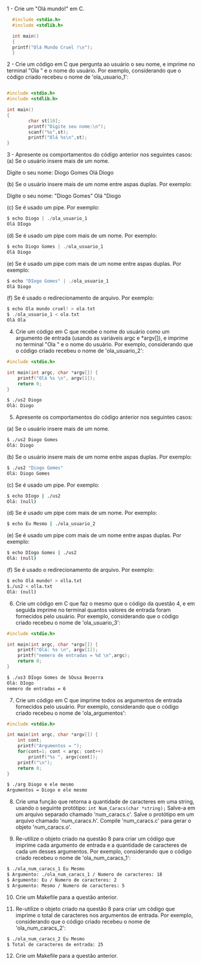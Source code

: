 1 - Crie um "Olá mundo!" em C.

```C
  #include <stdio.h>
  #include <stdlib.h>

  int main()
  {
  printf("Olá Mundo Cruel !\n");
  }
```

2 - Crie um código em C que pergunta ao usuário o seu nome, e imprime no terminal "Ola " e o nome do usuário. 
Por exemplo, considerando que o código criado recebeu o nome de 'ola_usuario_1':

```C                                 

#include <stdio.h>
#include <stdlib.h>

int main()
{
        char st[10]; 
        printf("Digite seu nome:\n");
        scanf("%s",st);
        printf("Olá %s\n",st);
}
```
3 - Apresente os comportamentos do código anterior nos seguintes casos:
(a) Se o usuário insere mais de um nome.

Digite o seu nome: Diogo Gomes
Olá Diogo

(b) Se o usuário insere mais de um nome entre aspas duplas. Por exemplo:

Digite o seu nome: "Diogo Gomes"
Olá "Diogo

(c) Se é usado um pipe. Por exemplo:

```C
$ echo Diogo | ./ola_usuario_1
Olá DIogo

```
(d) Se é usado um pipe com mais de um nome. Por exemplo:

```C
$ echo Diogo Gomes | ./ola_usuario_1
Olá Diogo

```
(e) Se é usado um pipe com mais de um nome entre aspas duplas. Por exemplo:

```C
$ echo "DIogo Gomes" | ./ola_usuario_1
Olá Diogo

```
(f) Se é usado o redirecionamento de arquivo. Por exemplo:

```C
$ echo Ola mundo cruel! > ola.txt
$ ./ola_usuario_1 < ola.txt
Olá Ola

```
4. Crie um código em C que recebe o nome do usuário como um argumento de entrada (usando as variáveis argc e *argv[]), e imprime no terminal "Ola " e o nome do usuário. Por exemplo, considerando que o código criado recebeu o nome de 'ola_usuario_2':

```C
#include <stdio.h>

int main(int argc, char *argv[]) {
	printf("Olá %s \n", argv[1]);
	return 0;
}
```
```bash
$ ./us2 Diogo
Olá: Diogo
``` 

5. Apresente os comportamentos do código anterior nos seguintes casos:

(a) Se o usuário insere mais de um nome.
```bash
$ ./us2 Diogo Gomes
Olá: Diogo
```

(b) Se o usuário insere mais de um nome entre aspas duplas. Por exemplo:
```bash
$ ./us2 "Diogo Gomes"
Olá: Diogo Gomes 
```

(c) Se é usado um pipe. Por exemplo:
```bash
$ echo DIogo | ./us2 
Olá: (null) 
```

(d) Se é usado um pipe com mais de um nome. Por exemplo:
```bash
$ echo Eu Mesmo | ./ola_usuario_2
```

(e) Se é usado um pipe com mais de um nome entre aspas duplas. Por exemplo:
```bash
$ echo DIogo Gomes | ./us2 
Olá: (null) 
```

(f) Se é usado o redirecionamento de arquivo. Por exemplo:
```bash
$ echo Olá mundo! > olla.txt
$./us2 < olla.txt 
Olá: (null) 
```

6. Crie um código em C que faz o mesmo que o código da questão 4, e em seguida imprime no terminal quantos valores de entrada foram fornecidos pelo usuário. Por exemplo, considerando que o código criado recebeu o nome de 'ola_usuario_3':

```C
#include <stdio.h>

int main(int argc, char *argv[]) {
	printf("Olá: %s \n", argv[1]);
	printf("nemero de entradas = %d \n",argc);	
	return 0;
}
```

```bash
$ ./us3 DIogo Gomes de SOusa Bezerra
Olá: DIogo 
nemero de entradas = 6 
```

7. Crie um código em C que imprime todos os argumentos de entrada fornecidos pelo usuário. Por exemplo, considerando que o código criado recebeu o nome de 'ola_argumentos':

```C
#include <stdio.h>

int main(int argc, char *argv[]) {
	int cont;
	printf("Argumentos = ");	
	for(cont=1; cont < argc; cont++)
		printf("%s ", argv[cont]);
	printf("\n");	
	return 0;
}
```

```bash
$ ./arg Diogo e ele mesmo
Argumentos = Diogo e ele mesmo 
```

8. Crie uma função que retorna a quantidade de caracteres em uma string, usando o seguinte protótipo:
`int Num_Caracs(char *string);` Salve-a em um arquivo separado chamado 'num_caracs.c'. Salve o protótipo em um arquivo chamado 'num_caracs.h'. Compile 'num_caracs.c' para gerar o objeto 'num_caracs.o'.

9. Re-utilize o objeto criado na questão 8 para criar um código que imprime cada argumento de entrada e a quantidade de caracteres de cada um desses argumentos. Por exemplo, considerando que o código criado recebeu o nome de 'ola_num_caracs_1':

```bash
$ ./ola_num_caracs_1 Eu Mesmo
$ Argumento: ./ola_num_caracs_1 / Numero de caracteres: 18
$ Argumento: Eu / Numero de caracteres: 2
$ Argumento: Mesmo / Numero de caracteres: 5
```

10. Crie um Makefile para a questão anterior.

11. Re-utilize o objeto criado na questão 8 para criar um código que imprime o total de caracteres nos argumentos de entrada. Por exemplo, considerando que o código criado recebeu o nome de 'ola_num_caracs_2':

```bash
$ ./ola_num_caracs_2 Eu Mesmo
$ Total de caracteres de entrada: 25
```

12. Crie um Makefile para a questão anterior.
